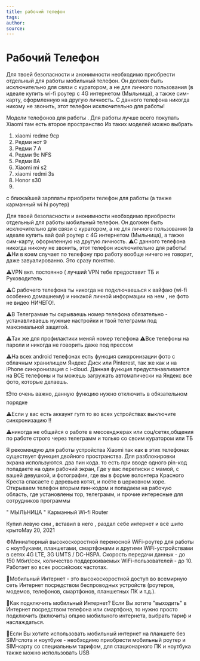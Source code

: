 ```yaml
---
title: рабочий телефон
tags: 
author: 
source: 
---
```


# Рабочий Телефон

Для твоей безопасности и анонимности необходимо приобрести отдельный для работы мобильный телефон. Он должен быть исключительно для связи с куратором, а не для личного пользования (в идеале купить wi-fi роутер с 4G интернетом (Мыльница), а также сим-карту, оформленную на другую личность. С данного телефона никогда никому не звонить, этот телефон исключительно для работы! 

Модели телефонов для работы .
Для работы лучше всего покупать Xiaomi там есть второе пространство Из таких моделей можно выбрать 

1. xiaomi redme 9cp
2. Редми нот 9 
3. Редми 7 А
4. Редми 9с NFS
5. Редми 8А
6. Xiaomi mi s2
7. xiaomi redmi 3s
8. Honor s30
9. 
с ближайшей зарплаты приобрети телефон для работы (а также карманный wi hi роутер) 

Для твоей безопасности и анонимности необходимо приобрести отдельный для работы мобильный телефон. Он должен быть исключительно для связи с куратором, а не для личного пользования (в идеале купить вай фай роутер с 4G интернетом (Мыльница), а также сим-карту, оформленную на другую личность. ⚠️С данного телефона никогда никому не звонить, этот телефон исключительно для работы! 
⚠️Ни в коем случает по телефону про работу вообще ничего не говорит, даже завуалированно. Это сразу понятно. 

⚠️VPN вкл. постоянно  ( лучший VPN тебе предоставит ТБ и Руководитель

⚠️С рабочего телефона ты никогда не подключаешься к вайфаю (wi-fi особенно домашнему) и никакой личной информации на нем , не фото не видео НИЧЕГО!.

⚠️В Телеграмме ты скрываешь номер телефона обязательно - устанавливаешь нужные настройки и твой  телеграмм под максимальной защитой.

⚠️Так же для профилактики меняй номер телефона
⚠️Все телефоны на пароли и никогда не говорить даже под прессом

⚠️На всех android телефонах есть функция синхронизации фото с облачным хранилищем Яндекс Диск или Pinterest, так же как и на iPhone синхронизация с i-cloud. Данная функция предустанавливается на ВСЕ телефоны и ты можешь загружать автоматически на Яндекс все фото, которые делаешь. 

❗️Это очень важно, данную функцию нужно отключить в обязательном порядке 

⚠️Если у вас есть аккаунт гугл то во всех устройствах выключите синхронизацию ‼️

⚠️никогда не общайся о работе в месcенджерах или соц/сетях,общения по работе строго через телеграмм и только со своим куратором или ТБ

Я рекомендую для работы устройства Xiaomi так как в этих телефонах существует функция двойного пространства. Для разблокировки экрана используются. 
два пин кода. то есть при вводе одного pin-код попадаете на один рабочий экран, Где у вас переписки с мамой, с вашей девушкой, и фотографии, где вы в форме волонтера Красного Креста спасаете с деревьев котят, и поёте в церковном хоре.
 Открываем телефон вторым пин-кодом и попадаем на рабочую область, где установлены тор, телеграмм, и прочие интересные для сотрудников программы

" МЫЛЬНИЦА " Карманный Wi-fi Router

Купил левую сим , вставил в него , раздал себе интернет и всё шито крытоMay 20, 2021

⚙️Миниатюрный высокоскоростной переносной WiFi-роутер для работы с ноутбуками, планшетами, смартфонами и другими WiFi-устройствами в сетях 4G LTE, 3G UMTS / DC-HSPA. Скорость передачи данных - до 150 Мбит/сек, количество поддерживаемых WiFi-пользователей - до 10. Работает во всех российских частотах.

📱Мобильный Интернет - это высокоскоростной доступ во всемирную сеть Интернет посредством беспроводных устройств (роутеров, модемов, телефонов, смартфонов, планшетных ПК и т.д.).

📡Как подключить мобильный Интернет? Если Вы хотите "выходить" в Интернет посредством телефона или смартфона, то нужно просто подключить (включить) опцию мобильного интернета, выбрать тариф и наслаждаться. 

💫Если Вы хотите использовать мобильный интернет на планшете без SIM-слота и ноутбуке - необходимо приобрести мобильный роутер и SIM-карту со специальным тарифом, для стационарного ПК и ноутбука также можно использовать USB